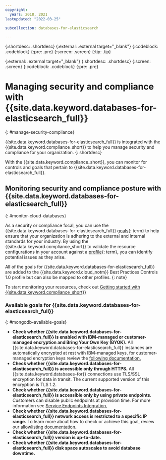```yaml
---
copyright:
  years: 2018, 2021
lastupdated: "2022-03-25"

subcollection: databases-for-elasticsearch

---
```


{:shortdesc: .shortdesc}
{:external: .external target="_blank"}
{:codeblock: .codeblock}
{:pre: .pre}
{:screen: .screen}
{:tip: .tip}

{:external: .external target="_blank"}
{:shortdesc: .shortdesc}
{:screen: .screen}
{:codeblock: .codeblock}
{:pre: .pre}


# Managing security and compliance with {{site.data.keyword.databases-for-elasticsearch_full}}
{: #manage-security-compliance}

{{site.data.keyword.databases-for-elasticsearch_full}} is integrated with the {{site.data.keyword.compliance_short}} to help you manage security and compliance for your organization.
{: shortdesc}

With the {{site.data.keyword.compliance_short}}, you can monitor for controls and goals that pertain to {{site.data.keyword.databases-for-elasticsearch_full}}.

## Monitoring security and compliance posture with {{site.data.keyword.databases-for-elasticsearch_full}}
{: #monitor-cloud-databases}

As a security or compliance focal, you can use the {{site.data.keyword.databases-for-elasticsearch_full}} [goals](#x2117978){: term} to help ensure that your organization is adhering to the external and internal standards for your industry. By using the {{site.data.keyword.compliance_short}} to validate the resource configurations in your account against a [profile](#x2034950){: term}, you can identify potential issues as they arise.

All of the goals for {{site.data.keyword.databases-for-elasticsearch_full}} are added to the {{site.data.keyword.cloud_notm}} Best Practices Controls 1.0 profile but can also be mapped to other profiles.
{: note}

To start monitoring your resources, check out [Getting started with {{site.data.keyword.compliance_short}}](/docs/security-compliance?topic-security-compliance-getting-started)

### Available goals for {{site.data.keyword.databases-for-elasticsearch_full}}
{: #mongodb-available-goals}

- **Check whether {{site.data.keyword.databases-for-elasticsearch_full}} is enabled with IBM-managed or customer-managed encryption and Bring Your Own Key (BYOK).** All {{site.data.keyword.databases-for-elasticsearch_full}} instances are automatically encrypted at rest with IBM-managed keys, for customer-managed encryption keys review the [following documentation.](https://cloud.ibm.com/docs/cloud-databases?topic=cloud-databases-key-protect)
- **Check whether {{site.data.keyword.databases-for-elasticsearch_full}} is accessible only through HTTPS.** All {{site.data.keyword.databases-for}} connections use TLS/SSL encryption for data in transit. The current supported version of this encryption is TLS 1.2. 
- **Check whether {{site.data.keyword.databases-for-elasticsearch_full}} is accessible only by using private endpoints.** Customers can disable public endpoints at provision time. For more information see [Service Endpoints Integration.](https://cloud.ibm.com/docs/cloud-databases?topic=cloud-databases-service-endpoints)
- **Check whether {{site.data.keyword.databases-for-elasticsearch_full}} network access is restricted to a specific IP range.** To learn more about how to check or achieve this goal, review our [allowlisting documentation.](https://cloud.ibm.com/docs/cloud-databases?topic=cloud-databases-allowlisting)
- **Check whether {{site.data.keyword.databases-for-elasticsearch_full}} version is up-to-date.**
- **Check whether {{site.data.keyword.databases-for-elasticsearch_full}} disk space autoscales to avoid database downtime.**
